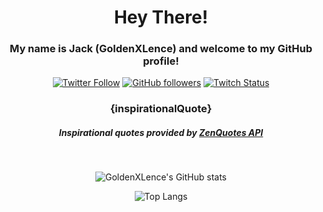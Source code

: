 <center>
<h1>Hey There!</h1>

<h3>My name is Jack (GoldenXLence) and welcome to my GitHub profile!</h3>

<!-- Socials -->
[![Twitter Follow](https://img.shields.io/twitter/follow/jackkoskie?style=social&label=Twitter)](https://twitter.com/jackkoskie)
[![GitHub followers](https://img.shields.io/github/followers/goldenxlence?label=GitHub&style=social)](https://github.com/goldenxlence)
[![Twitch Status](https://img.shields.io/twitch/status/goldenxlence?style=social)](https://twitch.tv/goldenxlence)

<h3>{inspirationalQuote}</h3>
<h5>Inspirational quotes provided by <a href="https://zenquotes.io/" target="_blank">ZenQuotes API</a></h5>

<br>

<!-- GitHub Stats -->
![GoldenXLence's GitHub stats](https://github-readme-stats.vercel.app/api?username=goldenxlence&count_private=true&show_icons=true&theme=github_dark)
<br>

![Top Langs](https://github-readme-stats.vercel.app/api/top-langs/?username=anuraghazra&theme=github_dark&layout=compact)

</center>

